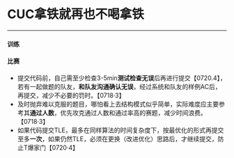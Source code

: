 # CUC拿铁就再也不喝拿铁

---

#### 训练

#### 比赛

- 提交代码前，自己需至少检查3-5min**测试检查无误**后再进行提交【0720.4】，若有一起做题的队友，**和队友沟通确认无误**，经过系统和队友的样例AC后，再提交，减少不必要的罚时。【0718·3】
- 及时抛弃难以克服的题目，哪怕看上去结构模式似乎简单，实际难度应主要参考其**通过人数**，优先攻克通过人数和通过率高的赛题，减少时间浪费。【0718·3】
- 如果代码提交TLE，最多在同样算法的时间复杂度下，按最优化的形式再提交至多**一次**，如果仍然TLE，必须在更换（改进优化）思路后，才继续提交，防止T爆家门【0720·4】
